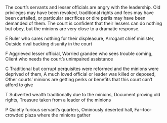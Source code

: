 The court’s servants and lesser officials are angry with the leadership. Old privileges may have been revoked, traditional rights and fees may have been curtailed, or particular sacrifices or dire perils may have been demanded of them. The court is confident that their lessers can do nothing but obey, but the minions are very close to a dramatic response.

E Ruler who cares nothing for their displeasure, Arrogant chief minister, Outside rival backing disunity in the court

F Aggrieved lesser official, Worried grandee who sees trouble coming, Client who needs the court’s unimpaired assistance

C Traditional but corrupt perquisites were reformed and the minions were deprived of them, A much loved official or leader was killed or deposed, Other courts’ minions are getting perks or benefits that this court can’t afford to give

T Subverted wealth traditionally due to the minions, Document proving old rights, Treasure taken from a leader of the minions

P Quietly furious servant’s quarters, Ominously deserted hall, Far-too-crowded plaza where the minions gather